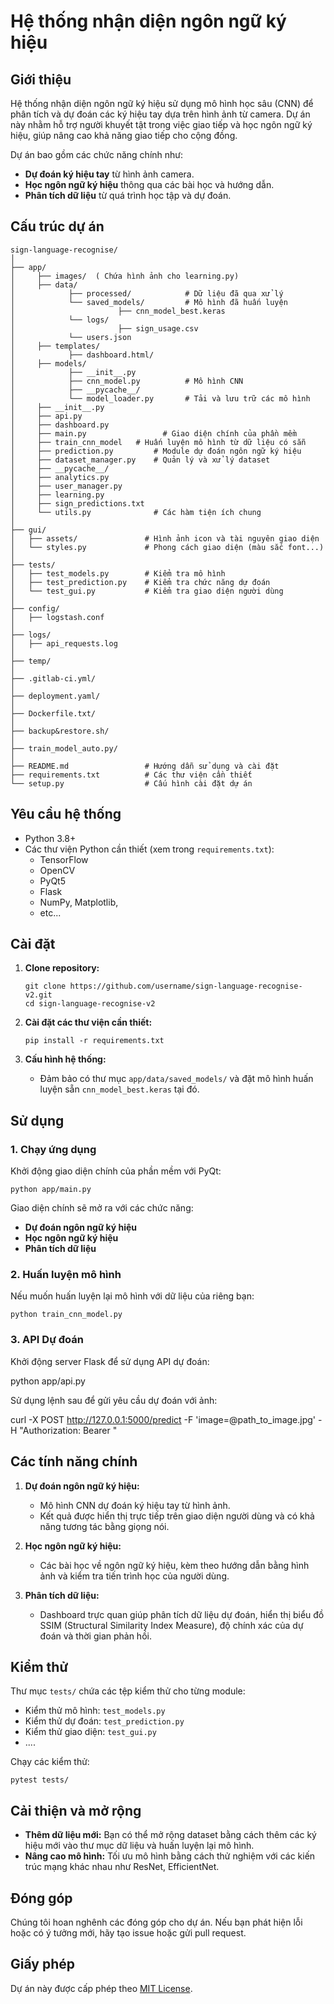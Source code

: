 # Hệ thống nhận diện ngôn ngữ ký hiệu

## Giới thiệu
Hệ thống nhận diện ngôn ngữ ký hiệu sử dụng mô hình học sâu (CNN) để phân tích và dự đoán các ký hiệu tay dựa trên hình ảnh từ camera. Dự án này nhằm hỗ trợ người khuyết tật trong việc giao tiếp và học ngôn ngữ ký hiệu, giúp nâng cao khả năng giao tiếp cho cộng đồng.

Dự án bao gồm các chức năng chính như:
- **Dự đoán ký hiệu tay** từ hình ảnh camera.
- **Học ngôn ngữ ký hiệu** thông qua các bài học và hướng dẫn.
- **Phân tích dữ liệu** từ quá trình học tập và dự đoán.

## Cấu trúc dự án
```
sign-language-recognise/
│
├── app/
│     ├── images/  ( Chứa hình ảnh cho learning.py)
│     ├── data/
│            ├── processed/            # Dữ liệu đã qua xử lý
│            └── saved_models/         # Mô hình đã huấn luyện
│                       ├── cnn_model_best.keras
│            └── logs/
│                       ├── sign_usage.csv
│            └── users.json 
│     ├── templates/
│            ├── dashboard.html/
│     ├── models/
│            ├── __init__.py
│            ├── cnn_model.py          # Mô hình CNN
│            ├── __pycache__/
│            └── model_loader.py       # Tải và lưu trữ các mô hình            
│     ├── __init__.py
│     ├── api.py         
│     ├── dashboard.py       
│     ├── main.py                 # Giao diện chính của phần mềm
│     ├── train_cnn_model   # Huấn luyện mô hình từ dữ liệu có sẵn
│     ├── prediction.py         # Module dự đoán ngôn ngữ ký hiệu
│     ├── dataset_manager.py    # Quản lý và xử lý dataset
│     ├── __pycache__/
│     ├── analytics.py
│     ├── user_manager.py
│     ├── learning.py
│     ├── sign_predictions.txt
│     └── utils.py              # Các hàm tiện ích chung
│
├── gui/
│   ├── assets/               # Hình ảnh icon và tài nguyên giao diện
│   └── styles.py             # Phong cách giao diện (màu sắc font...)
│
├── tests/
│   ├── test_models.py        # Kiểm tra mô hình
│   ├── test_prediction.py    # Kiểm tra chức năng dự đoán
│   └── test_gui.py           # Kiểm tra giao diện người dùng
│
├── config/
│   ├── logstash.conf
│
├── logs/
│   ├── api_requests.log
│
├── temp/
│
├── .gitlab-ci.yml/
│
├── deployment.yaml/
│
├── Dockerfile.txt/
│
├── backup&restore.sh/
│
├── train_model_auto.py/
│
├── README.md                 # Hướng dẫn sử dụng và cài đặt
├── requirements.txt          # Các thư viện cần thiết
└── setup.py                  # Cấu hình cài đặt dự án
```

## Yêu cầu hệ thống
- Python 3.8+
- Các thư viện Python cần thiết (xem trong `requirements.txt`):
  - TensorFlow
  - OpenCV
  - PyQt5
  - Flask
  - NumPy, Matplotlib, 
  - etc...

## Cài đặt
1. **Clone repository:**
   ```
   git clone https://github.com/username/sign-language-recognise-v2.git
   cd sign-language-recognise-v2
   ```

2. **Cài đặt các thư viện cần thiết:**
   ```
   pip install -r requirements.txt
   ```

3. **Cấu hình hệ thống:**
   - Đảm bảo có thư mục `app/data/saved_models/` và đặt mô hình huấn luyện sẵn `cnn_model_best.keras` tại đó.

## Sử dụng
### 1. Chạy ứng dụng
Khởi động giao diện chính của phần mềm với PyQt:
```
python app/main.py
```
Giao diện chính sẽ mở ra với các chức năng: 
- **Dự đoán ngôn ngữ ký hiệu**
- **Học ngôn ngữ ký hiệu**
- **Phân tích dữ liệu**

### 2. Huấn luyện mô hình
Nếu muốn huấn luyện lại mô hình với dữ liệu của riêng bạn:
```
python train_cnn_model.py
```

### 3. API Dự đoán
Khởi động server Flask để sử dụng API dự đoán:

python app/api.py

Sử dụng lệnh sau để gửi yêu cầu dự đoán với ảnh:

curl -X POST http://127.0.0.1:5000/predict -F 'image=@path_to_image.jpg' -H "Authorization: Bearer <token>"


## Các tính năng chính
1. **Dự đoán ngôn ngữ ký hiệu:**
   - Mô hình CNN dự đoán ký hiệu tay từ hình ảnh.
   - Kết quả được hiển thị trực tiếp trên giao diện người dùng và có khả năng tương tác bằng giọng nói.

2. **Học ngôn ngữ ký hiệu:**
   - Các bài học về ngôn ngữ ký hiệu, kèm theo hướng dẫn bằng hình ảnh và kiểm tra tiến trình học của người dùng.
   
3. **Phân tích dữ liệu:**
   - Dashboard trực quan giúp phân tích dữ liệu dự đoán, hiển thị biểu đồ SSIM (Structural Similarity Index Measure), độ chính xác của dự đoán và thời gian phản hồi.

## Kiểm thử
Thư mục `tests/` chứa các tệp kiểm thử cho từng module:
- Kiểm thử mô hình: `test_models.py`
- Kiểm thử dự đoán: `test_prediction.py`
- Kiểm thử giao diện: `test_gui.py`
- ....

Chạy các kiểm thử:
```
pytest tests/
```

## Cải thiện và mở rộng
- **Thêm dữ liệu mới:** Bạn có thể mở rộng dataset bằng cách thêm các ký hiệu mới vào thư mục dữ liệu và huấn luyện lại mô hình.
- **Nâng cao mô hình:** Tối ưu mô hình bằng cách thử nghiệm với các kiến trúc mạng khác nhau như ResNet, EfficientNet.

## Đóng góp
Chúng tôi hoan nghênh các đóng góp cho dự án. Nếu bạn phát hiện lỗi hoặc có ý tưởng mới, hãy tạo issue hoặc gửi pull request.

## Giấy phép
Dự án này được cấp phép theo [MIT License](LICENSE).

